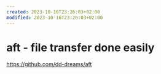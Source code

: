 ```yaml
---
created: 2023-10-16T23:26:03+02:00
modified: 2023-10-16T23:26:03+02:00
---
```


# aft - file transfer done easily

<https://github.com/dd-dreams/aft>
